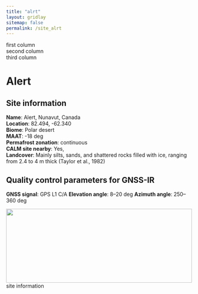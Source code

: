 ```yaml
---
title: "alrt"
layout: gridlay
sitemap: false
permalink: /site_alrt
---
```


<div id="basic-info" class="row">
    <div class="col-sm-4"> first column </div>
    <div class="col-sm-4"> second column </div>
    <div class="col-sm-4"> third column </div>
</div>

# Alert
## Site information
**Name**:                   Alert, Nunavut, Canada <br/>
**Location**:               82.494, -62.340 <br/>
**Biome**:                  Polar desert <br/>
**MAAT**:                   -18 deg <br/>
**Permafrost zonation**:    continuous <br/>
**CALM site nearby**:       Yes, <br/>
**Landcover**:              Mainly silts, sands, and shattered rocks filled with ice, ranging from 2.4 to 4 m thick (Taylor et al., 1982) <br/>

## Quality control parameters for GNSS-IR
**GNSS signal**:            GPS L1 C/A
**Elevation angle**:        8–20 deg
**Azimuth angle**:          250–360 deg


<div class="col-sm-4">
    <img src="{{ site.url }}{{ site.baseurl }}/photos/alrt.jpg" width="100%" height="200px">
</div>

<div class="col-sm-4">
    site information 
</div>
